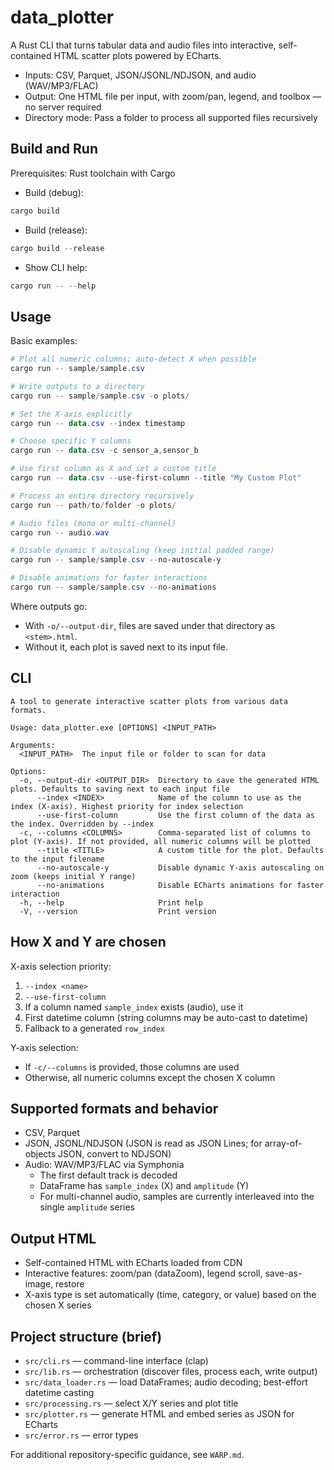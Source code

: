 # data_plotter

A Rust CLI that turns tabular data and audio files into interactive, self-contained HTML scatter plots powered by ECharts.

- Inputs: CSV, Parquet, JSON/JSONL/NDJSON, and audio (WAV/MP3/FLAC)
- Output: One HTML file per input, with zoom/pan, legend, and toolbox — no server required
- Directory mode: Pass a folder to process all supported files recursively

## Build and Run

Prerequisites: Rust toolchain with Cargo

- Build (debug):
```powershell
cargo build
```
- Build (release):
```powershell
cargo build --release
```
- Show CLI help:
```powershell
cargo run -- --help
```

## Usage

Basic examples:
```powershell
# Plot all numeric columns; auto-detect X when possible
cargo run -- sample/sample.csv

# Write outputs to a directory
cargo run -- sample/sample.csv -o plots/

# Set the X-axis explicitly
cargo run -- data.csv --index timestamp

# Choose specific Y columns
cargo run -- data.csv -c sensor_a,sensor_b

# Use first column as X and set a custom title
cargo run -- data.csv --use-first-column --title "My Custom Plot"

# Process an entire directory recursively
cargo run -- path/to/folder -o plots/

# Audio files (mono or multi-channel)
cargo run -- audio.wav

# Disable dynamic Y autoscaling (keep initial padded range)
cargo run -- sample/sample.csv --no-autoscale-y

# Disable animations for faster interactions
cargo run -- sample/sample.csv --no-animations
```

Where outputs go:
- With `-o/--output-dir`, files are saved under that directory as `<stem>.html`.
- Without it, each plot is saved next to its input file.

## CLI
```
A tool to generate interactive scatter plots from various data formats.

Usage: data_plotter.exe [OPTIONS] <INPUT_PATH>

Arguments:
  <INPUT_PATH>  The input file or folder to scan for data

Options:
  -o, --output-dir <OUTPUT_DIR>  Directory to save the generated HTML plots. Defaults to saving next to each input file
      --index <INDEX>            Name of the column to use as the index (X-axis). Highest priority for index selection
      --use-first-column         Use the first column of the data as the index. Overridden by --index
  -c, --columns <COLUMNS>        Comma-separated list of columns to plot (Y-axis). If not provided, all numeric columns will be plotted
      --title <TITLE>            A custom title for the plot. Defaults to the input filename
      --no-autoscale-y           Disable dynamic Y-axis autoscaling on zoom (keeps initial Y range)
      --no-animations            Disable ECharts animations for faster interaction
  -h, --help                     Print help
  -V, --version                  Print version
```

## How X and Y are chosen

X-axis selection priority:
1) `--index <name>`
2) `--use-first-column`
3) If a column named `sample_index` exists (audio), use it
4) First datetime column (string columns may be auto-cast to datetime)
5) Fallback to a generated `row_index`

Y-axis selection:
- If `-c/--columns` is provided, those columns are used
- Otherwise, all numeric columns except the chosen X column

## Supported formats and behavior

- CSV, Parquet
- JSON, JSONL/NDJSON (JSON is read as JSON Lines; for array-of-objects JSON, convert to NDJSON)
- Audio: WAV/MP3/FLAC via Symphonia
  - The first default track is decoded
  - DataFrame has `sample_index` (X) and `amplitude` (Y)
  - For multi-channel audio, samples are currently interleaved into the single `amplitude` series

## Output HTML

- Self-contained HTML with ECharts loaded from CDN
- Interactive features: zoom/pan (dataZoom), legend scroll, save-as-image, restore
- X-axis type is set automatically (time, category, or value) based on the chosen X series

## Project structure (brief)

- `src/cli.rs` — command-line interface (clap)
- `src/lib.rs` — orchestration (discover files, process each, write output)
- `src/data_loader.rs` — load DataFrames; audio decoding; best-effort datetime casting
- `src/processing.rs` — select X/Y series and plot title
- `src/plotter.rs` — generate HTML and embed series as JSON for ECharts
- `src/error.rs` — error types

For additional repository-specific guidance, see `WARP.md`.
